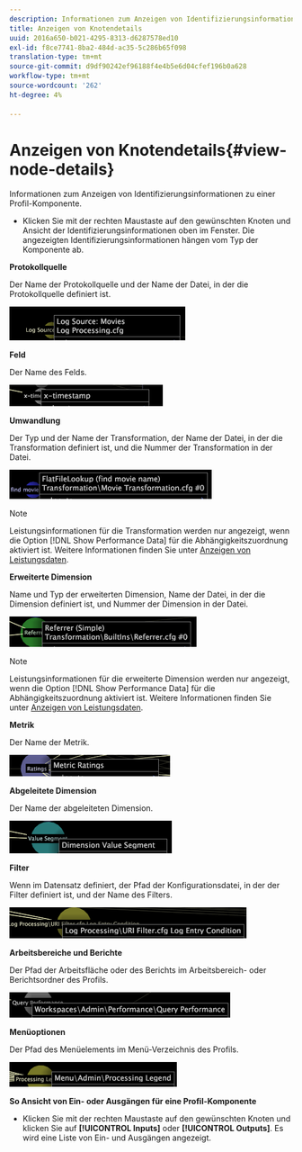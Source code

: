 ```yaml
---
description: Informationen zum Anzeigen von Identifizierungsinformationen zu einer Profil-Komponente.
title: Anzeigen von Knotendetails
uuid: 2016a650-b021-4295-8313-d6287578ed10
exl-id: f8ce7741-8ba2-484d-ac35-5c286b65f098
translation-type: tm+mt
source-git-commit: d9df90242ef96188f4e4b5e6d04cfef196b0a628
workflow-type: tm+mt
source-wordcount: '262'
ht-degree: 4%

---
```


# Anzeigen von Knotendetails{#view-node-details}

Informationen zum Anzeigen von Identifizierungsinformationen zu einer Profil-Komponente.

* Klicken Sie mit der rechten Maustaste auf den gewünschten Knoten und Ansicht der Identifizierungsinformationen oben im Fenster. Die angezeigten Identifizierungsinformationen hängen vom Typ der Komponente ab.

**Protokollquelle**

Der Name der Protokollquelle und der Name der Datei, in der die Protokollquelle definiert ist.

![](assets/vis_DependencyMap_LogSourceID.png)

**Feld**

Der Name des Felds.

![](assets/vis_DependencyMap_FieldID.png)

**Umwandlung**

Der Typ und der Name der Transformation, der Name der Datei, in der die Transformation definiert ist, und die Nummer der Transformation in der Datei.

![](assets/vis_DependencyMap_TransformationID.png)

>[!NOTE]
>
>Leistungsinformationen für die Transformation werden nur angezeigt, wenn die Option [!DNL Show Performance Data] für die Abhängigkeitszuordnung aktiviert ist. Weitere Informationen finden Sie unter [Anzeigen von Leistungsdaten](../../../../../home/c-get-started/c-admin-intrf/c-dataset-mgrs/c-dep-maps/c-disp-perf-data.md#concept-974e2bac3e184f0dab530e63aa4f5ecb).

**Erweiterte Dimension**

Name und Typ der erweiterten Dimension, Name der Datei, in der die Dimension definiert ist, und Nummer der Dimension in der Datei.

![](assets/vis_DependencyMap_ExtendedDimensionID.png)

>[!NOTE]
>
>Leistungsinformationen für die erweiterte Dimension werden nur angezeigt, wenn die Option [!DNL Show Performance Data] für die Abhängigkeitszuordnung aktiviert ist. Weitere Informationen finden Sie unter [Anzeigen von Leistungsdaten](../../../../../home/c-get-started/c-admin-intrf/c-dataset-mgrs/c-dep-maps/c-disp-perf-data.md#concept-974e2bac3e184f0dab530e63aa4f5ecb).

**Metrik**

Der Name der Metrik.

![](assets/vis_DependencyMap_MetricID.png)

**Abgeleitete Dimension**

Der Name der abgeleiteten Dimension.

![](assets/vis_DependencyMap_DerivedDimensionID.png)

**Filter**

Wenn im Datensatz definiert, der Pfad der Konfigurationsdatei, in der der Filter definiert ist, und der Name des Filters.

![](assets/vis_DependencyMap_FilterID_Dataset.png)

**Arbeitsbereiche und Berichte**

Der Pfad der Arbeitsfläche oder des Berichts im Arbeitsbereich- oder Berichtsordner des Profils.

![](assets/vis_DependencyMap_WorkspaceID.png)

**Menüoptionen**

Der Pfad des Menüelements im Menü-Verzeichnis des Profils.

![](assets/vis_DependencyMap_MenuID.png)

**So Ansicht von Ein- oder Ausgängen für eine Profil-Komponente**

* Klicken Sie mit der rechten Maustaste auf den gewünschten Knoten und klicken Sie auf **[!UICONTROL Inputs]** oder **[!UICONTROL Outputs]**. Es wird eine Liste von Ein- und Ausgängen angezeigt.
